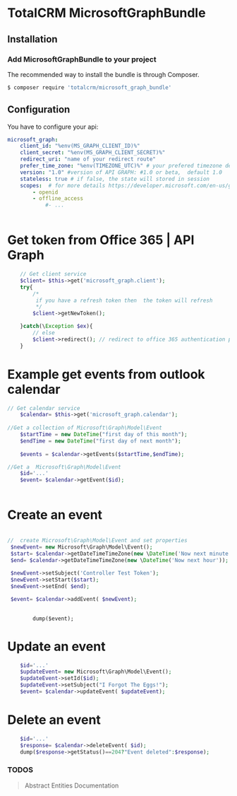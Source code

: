 # TotalCRM MicrosoftGraphBundle

## Installation

### Add MicrosoftGraphBundle to your project

The recommended way to install the bundle is through Composer.

```bash
$ composer require 'totalcrm/microsoft_graph_bundle'
```

## Configuration 

You have to configure your api:
``` yml
microsoft_graph:
    client_id: "%env(MS_GRAPH_CLIENT_ID)%" 
    client_secret: "%env(MS_GRAPH_CLIENT_SECRET)%"
    redirect_uri: "name of your redirect route"
    prefer_time_zone: "%env(TIMEZONE_UTC)%" # your prefered timezone default UTC
    version: "1.0" #version of API GRAPH: #1.0 or beta,  default 1.0
    stateless: true # if false, the state will stored in session
    scopes:  # for more details https://developer.microsoft.com/en-us/graph/docs/authorization/permission_scopes
        - openid
        - offline_access
            #- ...
            
```

# Get  token from Office 365 | API Graph
``` php
    // Get client service 
    $client= $this->get('microsoft_graph.client');
    try{
        /*
         if you have a refresh token then  the token will refresh 
         */
        $client->getNewToken();

    }catch(\Exception $ex){
        // else 
        $client->redirect(); // redirect to office 365 authentication page
    }


```


# Example get events from outlook calendar

``` php
// Get calendar service 
    $calendar= $this->get('microsoft_graph.calendar');
            
//Get a collection of Microsoft\Graph\Model\Event
    $startTime = new DateTime("first day of this month");
    $endTime = new DateTime("first day of next month");
    
    $events = $calendar->getEvents($startTime,$endTime);

//Get a  Microsoft\Graph\Model\Event
    $id='...'
    $event= $calendar->getEvent($id);
     
```


 # Create an event
   ``` php    
            
//  create Microsoft\Graph\Model\Event and set properties
    $newEvent= new Microsoft\Graph\Model\Event();              
    $start= $calendar->getDateTimeTimeZone(new \DateTime('Now next minute'));
    $end= $calendar->getDateTimeTimeZone(new \DateTime('Now next hour'));
    
    $newEvent->setSubject('Controller Test Token');
    $newEvent->setStart($start);
    $newEvent->setEnd( $end);     

    $event= $calendar->addEvent( $newEvent);
     
```

            dump($event);
 # Update an event
``` php
    $id='...'
    $updateEvent= new Microsoft\Graph\Model\Event(); 
    $updateEvent->setId($id);
    $updateEvent->setSubject("I Forgot The Eggs!");
    $event= $calendar->updateEvent( $updateEvent);

``` 

 # Delete an event
``` php
    $id='...'
    $response= $calendar->deleteEvent( $id);
    dump($response->getStatus()==204?"Event deleted":$response);

```


### TODOS
> Abstract Entities
> Documentation